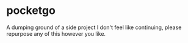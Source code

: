# pocketgo

A dumping ground of a side project I don't feel like continuing, please repurpose any of this however you like.
